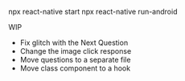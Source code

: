 npx react-native start
npx react-native run-android

WIP
- Fix glitch with the Next Question
- Change the image click response
- Move questions to a separate file
- Move class component to a hook